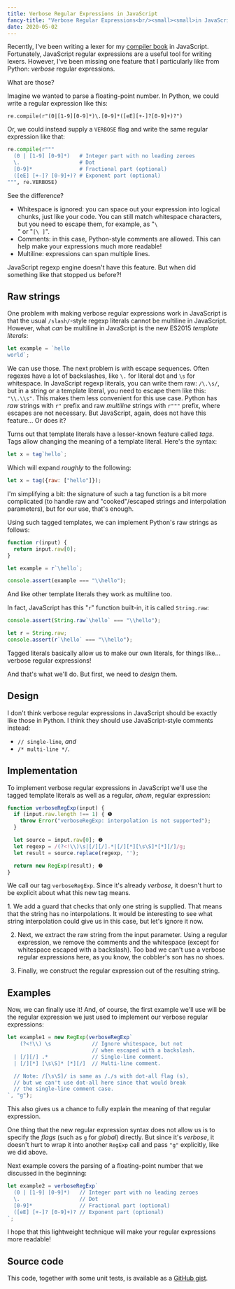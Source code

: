 ```yaml
---
title: Verbose Regular Expressions in JavaScript
fancy-title: "Verbose Regular Expressions<br/><small><small>in JavaScript</small></small><br/>"
date: 2020-05-02
---
```





Recently, I've been writing a lexer for my
[compiler book](/compiling-to-assembly-from-scratch-the-book)
in JavaScript.
Fortunately, JavaScript regular expressions are a useful tool for writing
lexers. However, I've been missing one feature that I particularly
like from Python: *verbose* regular expressions.

What are those?

Imagine we wanted to parse a floating-point number.
In Python, we could write a regular expression
like this:

```python3
re.compile(r"(0|[1-9][0-9]*)\.[0-9]*([eE][+-]?[0-9]+)?")
```

Or, we could instead supply a `VERBOSE` flag and write
the same regular expression like that:

```python
re.compile(r"""
  (0 | [1-9] [0-9]*)   # Integer part with no leading zeroes
  \.                   # Dot
  [0-9]*               # Fractional part (optional)
  ([eE] [+-]? [0-9]+)? # Exponent part (optional)
""", re.VERBOSE)
```
<!--pre>
re.compile(<em>r"""
  (0 | [1-9] [0-9]*)   # Integer part with no leading zeroes
  \.                   # Dot
  [0-9]*               # Fractional part (optional)
  ([eE] [+-]? [0-9]+)? # Exponent part (optional)
"""</em>, re.VERBOSE)
</pre-->

See the difference?

* Whitespace is ignored:
  you can space out your expression into logical chunks,
  just like your code.
  You can still match whitespace characters, but you need
  to escape them, for example, as "<code>\\ </code>"
  or "`[\ ]`".
* Comments: in this case, Python-style comments are allowed.
  This can help make your expressions much more readable!
* Multiline: expressions can span multiple lines.


JavaScript regexp engine doesn't have this feature.
But when did something like that stopped us before?!

## Raw strings

One problem with making verbose regular expressions
work in JavaScript is that the usual `/slash/`-style regexp literals
cannot be multiline in JavaScript.
However, what *can* be multiline in JavaScript is the
new ES2015 *template literals*:

```js
let example = `hello
world`;
```

We can use those.
The next problem is with escape sequences.
Often regexes have a lot of backslashes,
like `\.` for literal dot and `\s` for whitespace.
In JavaScript regexp literals, you can write them raw:
`/\.\s/`, but in a string or a template literal,
you need to escape them like this: `"\\.\\s"`.
This makes them less convenient for this use case.
Python has *raw* strings with `r"` prefix
and raw *multiline* strings with `r"""` prefix,
where escapes are not necessary.
But JavaScript, again, does not have this feature…
Or does it?

Turns out that template literals have a lesser-known
feature called *tags*.
Tags allow changing the meaning of a template literal.
Here's the syntax:

```js
let x = tag`hello`;
```

Which will expand *roughly* to the following:

```js
let x = tag({raw: ["hello"]});
```

I'm simplifying a bit: the signature of such a tag
function is a bit more complicated
(to handle raw and "cooked"/escaped strings
 and interpolation parameters),
but for our use, that's enough.

Using such tagged templates, we can implement Python's
raw strings as follows:

```js
function r(input) {
  return input.raw[0];
}

let example = r`\hello`;

console.assert(example === "\\hello");
```

And like other template literals they work as multiline too.

In fact, JavaScript has this "`r`" function built-in,
it is called `String.raw`:

```js
console.assert(String.raw`\hello` === "\\hello");

let r = String.raw;
console.assert(r`\hello` === "\\hello");
```

Tagged literals basically allow us to make
our own literals, for things like…
verbose regular expressions!

And that's what we'll do.
But first, we need to *design* them.

## Design

I don't think verbose regular expressions in
JavaScript should be exactly like those
in Python.
I think they should use JavaScript-style comments instead:

 * `// single-line`, *and*
 * `/* multi-line */`.

<!--
Next, Python verbose regular expressions
do not ignore whitespace inside character classes,
but I think it's quite useful.
You could write aregular expression like this one:

```js
[
  a-z  // Letters
  0-9  // Numbers
  _    // Undescore
]
```
-->

## Implementation

To implement verbose regular expressions in JavaScript
we'll use the tagged template literals as well as
a regular, *ahem*, regular expression:

```js
function verboseRegExp(input) {
  if (input.raw.length !== 1) { ❶
    throw Error("verboseRegExp: interpolation is not supported");
  }

  let source = input.raw[0]; ❷
  let regexp = /(?<!\\)\s|[/][/].*|[/][*][\s\S]*[*][/]/g;
  let result = source.replace(regexp, '');

  return new RegExp(result); ❸
}
```

We call our tag `verboseRegExp`.
Since it's already *verbose*, it doesn't hurt to be explicit
about what this new tag means.


<div class="circled-numbers">
1. We add a guard that checks that only one string
is supplied.
That means that the string has no interpolations.
It would be interesting to see what string interpolation
could give us in this case, but let's ignore it now.

2. Next, we extract the raw string from the input parameter.
Using a regular expression, we remove the comments
and the whitespace (except for whitespace escaped with
a backslash).
Too bad we can't use a verbose regular expressions here,
as you know, the cobbler's son has no shoes.

3. Finally, we construct the regular expression out of the
resulting string.
</div>

## Examples

Now, we can finally use it!
And, of course, the first example we'll use will be the
regular expression we just used to implement our verbose regular expressions:

```js
let example1 = new RegExp(verboseRegExp`
    (?<!\\) \s             // Ignore whitespace, but not
                           // when escaped with a backslash.
  | [/][/] .*              // Single-line comment.
  | [/][*] [\s\S]* [*][/]  // Multi-line comment.

  // Note: /[\s\S]/ is same as /./s with dot-all flag (s),
  // but we can't use dot-all here since that would break
  // the single-line comment case.
`, "g");
```

This also gives us a chance to fully explain the meaning of that regular expression.

One thing that the new regular expression syntax does not
allow us is to specify the *flags* (such as `g` for *global*)
directly.
But since it's *verbose*, it doesn't hurt to wrap
it into another `RegExp` call and pass `"g"` explicitly, like we did above.

Next example covers the parsing of a floating-point
number that we discussed in the beginning:

```js
let example2 = verboseRegExp`
  (0 | [1-9] [0-9]*)   // Integer part with no leading zeroes
  \.                   // Dot
  [0-9]*               // Fractional part (optional)
  ([eE] [+-]? [0-9]+)? // Exponent part (optional)
`;
```

I hope that this lightweight technique
will make your regular expressions more readable!

## Source code

This code, together with some unit tests,
is available as a
[GitHub gist](https://gist.github.com/keleshev/c49465caed1f114b2bb3f2b730e221ca).

